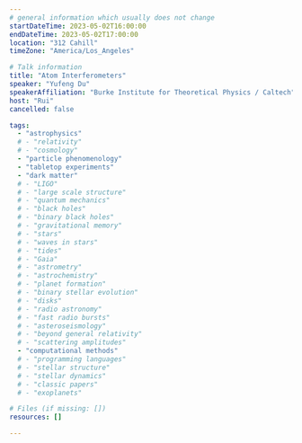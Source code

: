 ```yaml
---
# general information which usually does not change
startDateTime: 2023-05-02T16:00:00
endDateTime: 2023-05-02T17:00:00
location: "312 Cahill"
timeZone: "America/Los_Angeles"

# Talk information
title: "Atom Interferometers"
speaker: "Yufeng Du"
speakerAffiliation: "Burke Institute for Theoretical Physics / Caltech"
host: "Rui"
cancelled: false

tags:
  - "astrophysics"
  # - "relativity"
  # - "cosmology"
  - "particle phenomenology"
  - "tabletop experiments"
  - "dark matter"
  # - "LIGO"
  # - "large scale structure"
  # - "quantum mechanics"
  # - "black holes"
  # - "binary black holes"
  # - "gravitational memory"
  # - "stars"
  # - "waves in stars"
  # - "tides"
  # - "Gaia"
  # - "astrometry"
  # - "astrochemistry"
  # - "planet formation"
  # - "binary stellar evolution"
  # - "disks"
  # - "radio astronomy"
  # - "fast radio bursts"
  # - "asteroseismology"
  # - "beyond general relativity"
  # - "scattering amplitudes"
  - "computational methods"
  # - "programming languages"
  # - "stellar structure"
  # - "stellar dynamics"
  # - "classic papers"
  # - "exoplanets"

# Files (if missing: [])
resources: []

---
```



